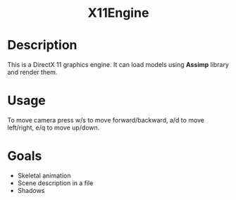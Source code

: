 <h1 align=center>X11Engine</h1>

# Description
This is a DirectX 11 graphics engine. It can load models using **Assimp** library and render them.

# Usage
To move camera press w/s to move forward/backward, a/d to move left/right, e/q to move up/down.

# Goals
- Skeletal animation
- Scene description in a file
- Shadows
